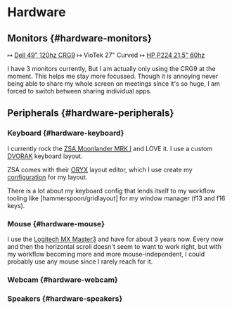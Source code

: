 ---
---
# Hardware

## Monitors {#hardware-monitors}

↦ [Dell 49" 120hz CRG9](https://www.samsung.com/us/computing/monitors/gaming/49-crg9-dual-qhd-curved-qled-gaming-monitor-lc49rg90ssnxza/)
↦ VioTek 27" Curved
↦ [HP P224 21.5" 60hz](https://support.hp.com/us-en/product/product-specs/hp-p224-21.5-inch-monitor/26575345)

I have 3 monitors currently, But I am actually only using the CRG9 at the moment. This helps me stay more focussed. Though it is annoying never being able to share my whole screen on meetings since it's so huge, I am forced to switch between sharing individual apps.


## Peripherals {#hardware-peripherals}

### Keyboard {#hardware-keyboard}

I currently rock the [ZSA Moonlander MRK I](https://www.zsa.io/moonlander) and LOVE it. I use a custom [DVORAK](https://en.wikipedia.org/wiki/Dvorak_keyboard_layout) keyboard layout.

ZSA comes with their [ORYX](https://configure.zsa.io/home) layout editor, which I use create my [configuration](https://configure.zsa.io/moonlander/layouts/j6X5Z/latest/0) for my layout.

There is a lot about my keyboard config that lends itself to my workflow tooling like [hammerspoon/gridlayout] for my window manager (f13 and f16 keys).

### Mouse {#hardware-mouse}

I use the [Logitech MX Master3](https://www.logitech.com/en-us/products/mice/mx-master-3s.html) and have for about 3 years now. Every now and then the horizontal scroll doesn't seem to want to work right, but with my workflow becoming more and more mouse-independent, I could probably use any mouse since I rarely reach for it.

### Webcam {#hardware-webcam}

### Speakers {#hardware-speakers}



